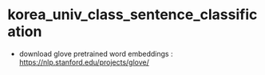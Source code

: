 # korea_univ_class_sentence_classification
- download glove pretrained word embeddings : <a href="https://nlp.stanford.edu/projects/glove/">https://nlp.stanford.edu/projects/glove/</a>
